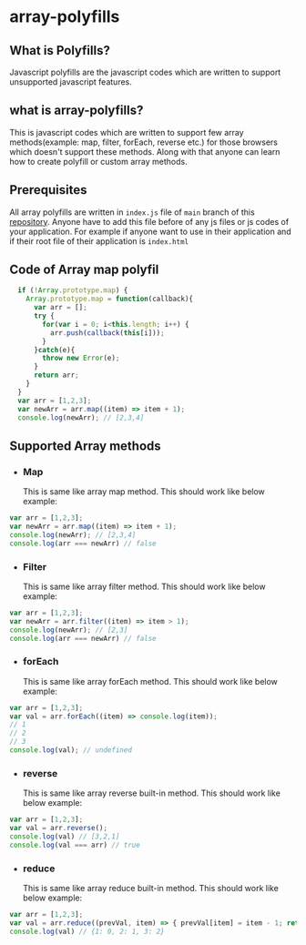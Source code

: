 # array-polyfills
## What is Polyfills?
Javascript polyfills are the javascript codes which are written to support unsupported javascript features.
## what is array-polyfills?
This is javascript codes which are written to support few array methods(example: map, filter, forEach, reverse etc.) for those browsers which doesn't support these methods. Along with that anyone can learn how to create polyfill or custom array methods.
## Prerequisites
All array polyfills are written in `index.js` file of `main` branch of this [repository](https://github.com/santanubiswas948/array-polyfills).
Anyone have to add this file before of any js files or js codes of your application.
For example if anyone want to use in their application and if their root file of their application is `index.html`
## Code of Array map polyfil
```js
  if (!Array.prototype.map) {
    Array.prototype.map = function(callback){
      var arr = [];
      try {
        for(var i = 0; i<this.length; i++) {
          arr.push(callback(this[i]));
        }
      }catch(e){
        throw new Error(e);
      }
      return arr;
    }
  }
  var arr = [1,2,3];
  var newArr = arr.map((item) => item + 1);
  console.log(newArr); // [2,3,4]
```
## Supported Array methods
- ### Map
  This is same like array map method.
  This should work like below example:
```js
var arr = [1,2,3];
var newArr = arr.map((item) => item + 1);
console.log(newArr); // [2,3,4]
console.log(arr === newArr) // false
```
- ### Filter
  This is same like array filter method.
  This should work like below example:
```js
var arr = [1,2,3];
var newArr = arr.filter((item) => item > 1);
console.log(newArr); // [2,3]
console.log(arr === newArr) // false
```
- ### forEach
  This is same like array forEach method.
  This should work like below example:
```js
var arr = [1,2,3];
var val = arr.forEach((item) => console.log(item));
// 1 
// 2
// 3
console.log(val); // undefined
```
- ### reverse
  This is same like array reverse built-in method.
  This should work like below example:
```js
var arr = [1,2,3];
var val = arr.reverse();
console.log(val) // [3,2,1]
console.log(val === arr) // true
```
- ### reduce
  This is same like array reduce built-in method.
  This should work like below example:
```js
var arr = [1,2,3];
var val = arr.reduce((prevVal, item) => { prevVal[item] = item - 1; return prevVal; }, {});
console.log(val) // {1: 0, 2: 1, 3: 2}
```
